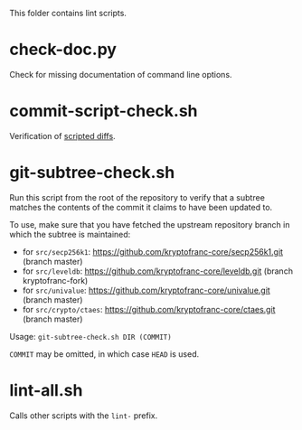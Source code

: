 This folder contains lint scripts.

check-doc.py
============
Check for missing documentation of command line options.

commit-script-check.sh
======================
Verification of [scripted diffs](/doc/developer-notes.md#scripted-diffs).

git-subtree-check.sh
====================
Run this script from the root of the repository to verify that a subtree matches the contents of
the commit it claims to have been updated to.

To use, make sure that you have fetched the upstream repository branch in which the subtree is
maintained:
* for `src/secp256k1`: https://github.com/kryptofranc-core/secp256k1.git (branch master)
* for `src/leveldb`: https://github.com/kryptofranc-core/leveldb.git (branch kryptofranc-fork)
* for `src/univalue`: https://github.com/kryptofranc-core/univalue.git (branch master)
* for `src/crypto/ctaes`: https://github.com/kryptofranc-core/ctaes.git (branch master)

Usage: `git-subtree-check.sh DIR (COMMIT)`

`COMMIT` may be omitted, in which case `HEAD` is used.

lint-all.sh
===========
Calls other scripts with the `lint-` prefix.
